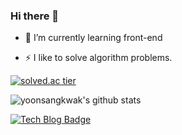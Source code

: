 ### Hi there 👋

- 🌱 I’m currently learning front-end

- ⚡ I like to solve algorithm problems.



[![solved.ac tier](http://mazassumnida.wtf/api/generate_badge?boj=yunsang08)](https://solved.ac/yunsang08)

![yoonsangkwak's github stats](https://github-readme-stats.vercel.app/api?username=yoonsangkwak&show_icons=true)

[![Tech Blog Badge](http://img.shields.io/badge/-Tech%20blog-black?style=flat-square&logo=github&link=https://yoonsang-it.tistory.com/)](https://yoonsang-it.tistory.com/)




<!--
**yoonsangkwak/yoonsangkwak** is a ✨ _special_ ✨ repository because its `README.md` (this file) appears on your GitHub profile.

Here are some ideas to get you started:

- 🔭 I’m currently working on ...
- 🌱 I’m currently learning ...
- 👯 I’m looking to collaborate on ...
- 🤔 I’m looking for help with ...
- 💬 Ask me about ...
- 📫 How to reach me: ...
- 😄 Pronouns: ...
- ⚡ Fun fact: ...
-->
